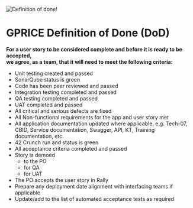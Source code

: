 ![Definition of done!](../assets/images/definition-of-done-banner.png "DoD")
# GPRICE Definition of Done (DoD)

**For a user story to be considered complete and before it is ready to be accepted,\
 we agree, as a team, that it will need to meet the following criteria:**

* Unit testing created and passed
* SonarQube status is green
* Code has been peer reviewed and passed
* Integration testing completed and passed
* QA testing completed and passed
* UAT completed and passed
* All critical and serious defects are fixed
* All Non-functional requirements for the app and user story met
* All application documentation updated where applicable, e.g. Tech-07, CBID, Service documentation, Swagger, API, KT, Training documentation, etc.
* 42 Crunch run and status is green
* All acceptance criteria completed and passed
* Story is demoed 
    + to the PO
    + for QA
    + for UAT
* The PO accepts the user story in Rally
* Prepare any deployment date alignment with interfacing teams if applicable
* Update/add to the list of automated acceptance tests as required
